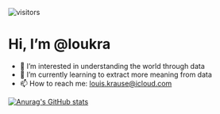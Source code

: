 ![visitors](https://visitor-badge.glitch.me/badge?page_id=loukra.22&left_color=green&right_color=red)
# Hi, I’m @loukra
- 👀 I’m interested in understanding the world through data
- 🌱 I’m currently learning to extract more meaning from data
- 📫 How to reach me: louis.krause@icloud.com

[![Anurag's GitHub stats](https://github-readme-stats.vercel.app/api?username=loukra)](https://github.com/anuraghazra/github-readme-stats)

